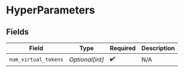 # HyperParameters


## Fields

| Field                | Type                 | Required             | Description          |
| -------------------- | -------------------- | -------------------- | -------------------- |
| `num_virtual_tokens` | *Optional[int]*      | :heavy_check_mark:   | N/A                  |